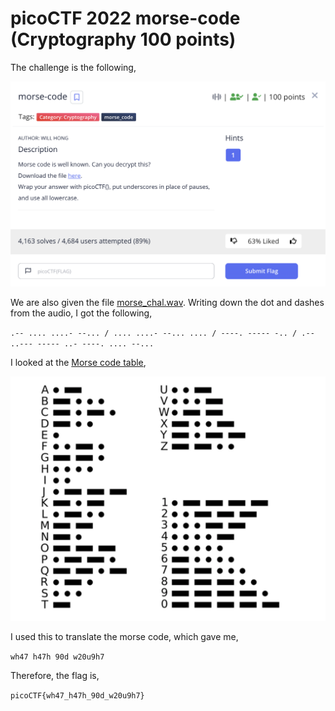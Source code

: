 # picoCTF 2022 morse-code (Cryptography 100 points)
The challenge is the following,

![Figure 1](img/challenge.png) 

We are also given the file [morse_chal.wav](./files/morse_chal.wav). Writing down the dot and dashes from the audio, I got the following,

` .-- .... ....- --... / .... ....- --... .... / ----. ----- -.. / .-- ..--- ----- ..- ----. .... --... `

I looked at the [Morse code table](https://modernout.com/pages/morse-code-chart),

![Figure 1](img/morse.png) 

I used this to translate the morse code, which gave me, 

`wh47 h47h 90d w20u9h7`


Therefore, the flag is, 

`picoCTF{wh47_h47h_90d_w20u9h7}`
